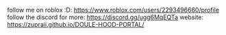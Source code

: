 
follow me on roblox :D:  https://www.roblox.com/users/2293496660/profile
follow the discord for more: https://discord.gg/ugg6MqEQTa
website: https://zupraii.github.io/DOULE-HOOD-PORTAL/
